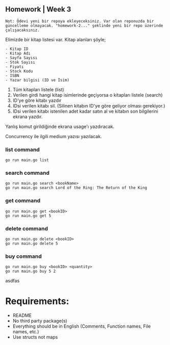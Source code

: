 ## Homework | Week 3
`Not: Ödevi yeni bir repoya ekleyeceksiniz. Var olan reponuzda bir güncelleme olmayacak. "homework-2..." şeklinde yeni bir repo üzerinde çalışacaksınız.`


Elimizde bir kitap listesi var. 
Kitap alanları şöyle;
```
- Kitap ID
- Kitap Adı
- Sayfa Sayısı
- Stok Sayısı
- Fiyatı
- Stock Kodu
- ISBN
- Yazar bilgisi (ID ve İsim)
```

1. Tüm kitapları listele (list)
2. Verilen girdi hangi kitap isimlerinde geçiyorsa o kitapları listele (search)
3. ID'ye göre kitabı yazdır
4. IDsi verilen kitabı sil. (Silinen kitabın ID'ye göre geliyor olması gerekiyor.)
5. IDsi verilen kitabı istenilen adet kadar satın al ve kitabın son bilgilerini ekrana yazdır.

Yanlış komut girildiğinde ekrana usage'ı yazdıracak. 


Concurrency ile ilgili medium yazısı yazılacak. 

### list command
```
go run main.go list
```

### search command 
```
go run main.go search <bookName>
go run main.go search Lord of the Ring: The Return of the King
```

### get command
```
go run main.go get <bookID>
go run main.go get 5
```

### delete command
```
go run main.go delete <bookID>
go run main.go delete 5
```

### buy command
```
go run main.go buy <bookID> <quantity>
go run main.go buy 5 2
```

asdfas

###
# Requirements:
- README
- No third party package(s)
- Everything should be in English (Comments, Function names, File names, etc.)
- Use structs not maps
